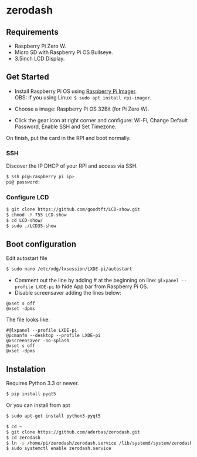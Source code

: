 # zerodash

## Requirements
 - Raspberry Pi Zero W. 
 - Micro SD with Raspberry Pi OS Bullseye.
 - 3.5inch LCD Display.

## Get Started
- Install Raspberry Pi OS using [Raspberry Pi Imager](https://www.raspberrypi.com/software/).   
OBS: If you using Linux: ``$ sudo apt install rpi-imager``.

- Choose a image: Raspberry Pi OS 32Bit (for Pi Zero W).
- Click the gear icon at right corner and configure: Wi-Fi, Change Default Password, Enable SSH and Set Timezone.

On finish, put the card in the RPI and boot normally.

### SSH
Discover the IP DHCP of your RPI and access via SSH.
```bash
$ ssh pi@<raspberry pi ip>
pi@ password:
```

### Configure LCD
```bash
$ git clone https://github.com/goodtft/LCD-show.git
$ chmod -R 755 LCD-show
$ cd LCD-show/
$ sudo ./LCD35-show
```

## Boot configuration
Edit autostart file
```bash
$ sudo nano /etc/xdg/lxsession/LXDE-pi/autostart
```
- Comment out the line by adding # at the beginning on line: ``@lxpanel --profile LXDE-pi`` to hide App bar from Raspberry Pi OS.
- Disable screensaver adding the lines below:
```
@xset s off
@xset -dpms
```
The file looks like:
```
#@lxpanel --profile LXDE-pi
@pcmanfm --desktop --profile LXDE-pi
@xscreensaver -no-splash
@xset s off
@xset -dpms
```


## Instalation

Requires Python 3.3 or newer.

```bash
$ pip install pyqt5
```
Or you can install from apt
```bash
$ sudo apt-get install python3-pyqt5
```
```bash
$ cd ~
$ git clone https://github.com/aderbas/zerodash.git
$ cd zerodash
$ ln -s /home/pi/zerodash/zerodash.service /lib/systemd/system/zerodash.service
$ sudo systemctl enable zerodash.service
```